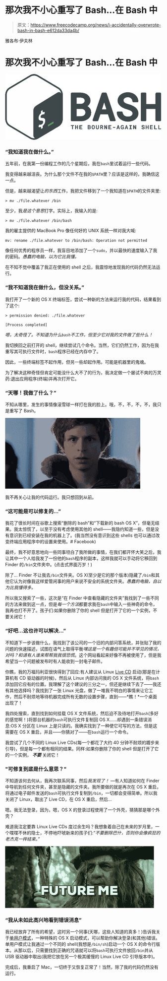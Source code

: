 # 那次我不小心重写了 Bash…在 Bash 中

> 原文：<https://www.freecodecamp.org/news/i-accidentally-overwrote-bash-in-bash-e612da33da4b/>

雅各布·伊夫林

# 那次我不小心重写了 Bash…在 Bash 中

![PG14oPw-7SJBPZQ0MD-kRHd4SW68PwIxRzzk](img/e4c5bf062a4cb93477fa9e075469c2da.png)

### “我知道我在做什么。”

五年前，在我第一份编程工作的几个星期后，我在`bash`里试着运行一些代码。

我变得越来越沮丧。为什么那个文件不在我的`$PATH`里？应该是这样的，我确信这一点。

但是，越来越渴望让*的东西*工作，我把文件移到了一个我知道在`$PATH`的文件夹里:

```
> mv ./file.whatever /bin
```

至少，我*是这个意思*打字。实际上，我输入的是:

```
> mv ./file.whatever /bin/bash
```

我的雇主提供的 MacBook Pro 像任何好的 UNIX 系统一样对我大喊:

```
mv: rename ./file.whatever to /bin/bash: Operation not permitted
```

像任何优秀的程序员一样，我盲目地添加了一个`sudo`，并以最快的速度输入了我的密码。*愚蠢的电脑，以为它比我懂。*

在不知不觉中覆盖了我正在使用的 shell 之后，我震惊地发现我的代码仍然无法运行。

### “我不知道我在做什么，但没关系。”

我打开了一个新的 OS X 终端标签，尝试一种新的方法来运行我的代码，结果看到了这个:

```
> permission denied: ./file.whatever
```

```
[Process completed]
```

*嗯，太奇怪了。不知道为什么`bash`不工作，但至少它对我的文件做了些什么！*

我切换回之前打开的 shell，继续尝试几个命令。当然，它们仍然工作，因为在我重写其可执行文件时，`bash`程序已经在内存中了。

因此，一些终端标签不起作用，但另一些却起作用。可能是机器里的鬼魂。

为了解决这种奇怪但肯定可能没什么大不了的行为，我决定做一个屡试不爽的万灵药:退出应用程序(终端)并再次打开它。

### “天哪！我做了什么？”

不知从哪里，发生的事情像滚雪球一样打在我的脸上。哦，不，不，不，不，我只是重写了 Bash。

![4Mt5wOpqo6cWWlPWw-uY-bUFZw6kxWpRVEQL](img/1f5618f79c5711200003e9bc7ad72c28.png)

我不再关心让我的代码运行。我只想回到从前。

### “这可能是可以修复的…”

我花了很长时间在谷歌上搜索“删除的 bash”和“下载新的 bash OS X”，但毫无结果。我太惊慌了，以至于没有考虑使用其他的 shell——我隐约知道一些，但是没有意识到已经安装在我的机器上了。(我当然没有意识到这些 shells 也可以通过改变终端应用程序中的设置来使用。# Facebook)

最终，我不好意思地向一些同事坦白了我所做的事情，在我们都开怀大笑之后，我让其中一个人给我发了一份他的`bash`程序的副本，这样我就可以手动将它移回到 Finder 的`/bin`文件夹中。(点击式界面万岁！)

除了… Finder 不让我去`/bin`文件夹。OS X(至少是它的那个版本)隐藏了`/bin`和其他它认为对像我这样爱管闲事的用户来说不安全的系统文件夹。*愚蠢的电脑，自以为比我懂得多。*

所以我又搜索了一些，这次是“在 Finder 中查看隐藏的文件夹”我找到了一些不同的方法来做到这一点，但是*每一个方法*都要求我在`bash`中输入一些神奇的命令，我再也打不开了。孩子们:如果你删除了你的 shell 但是打开了它的一个实例，不要关闭它！

### “好吧…这也许可以解决…”

不知道下一步该做什么，我找到了该公司的一个旧的内部问答系统，并张贴了我的问题的快速描述，试图在语气上取得平衡*嘿这是一个有趣但可能并不罕见的情况，对吗？*和*请有人谁来帮帮我我很恐慌*。这个网站看起来好像不再被使用了，但是我希望当一个问题被发布时有人能收到一封电子邮件。

你瞧，我的万福玛利亚很快得到了回应:有人建议从 Linux [Live CD](https://en.wikipedia.org/wiki/Live_CD) 启动(那是在计算机有 CD 驱动器的时候)，然后从 Linux 内部访问我的 OS X 文件系统，将`bash`添加回它应有的位置。我理解了这个建议的三分之一，但还是继续下去了——我还有其他选择吗？我找到了一张 Linux 光盘，做了一堆我不明白的事情来让它工作，然后不耐烦地等待机器完成所有无数的设置步骤，直到——*瞧！*一个桌面出现了！

我四处搜索，直到找到如何挂载 OS X 文件系统，然后迫不及待地打开`bash`(多好的感觉啊！)将那台机器的`bash`可执行文件复制回 OS X……却遇到一条错误消息:OS X 分区在 Linux 上是只读的。我确实找到了一种使它可写的方法，但是这需要在 OS X 重启，并且——你猜对了——在`bash`运行一个命令。

我尝试了几个不同的 Linux Live CDs(每一个都花了大约 40 分钟不耐烦的踱步来引导)，但是每一个都有相同的结果。同样:如果你删除了你的 shell 但是打开了它的一个实例， ***不要*** 关闭它！

### "可修复到底是什么意思？"

不知道该何去何从，我再次联系同事，然后*我发现了！* —有人知道如何在 Finder 中导航到任何文件夹，甚至是隐藏的文件夹。我所要做的就是再次在 OS X 重启，将通过电子邮件发送的`bash`可执行文件复制到`/bin`，一切都会变得简单。所以我关闭了 Linux，取出了 Live CD，在 OS X 重启，然后…

嗯。我无法登录，因为，嗯，OS X 的登录过程使用了一个外壳，猜猜那是哪个外壳？

难道我注定要靠 Linux Live CDs 度过余生吗？我想象着自己在未来的岁月里，一个喋喋不休的隐士，不停地吓唬新来的孩子们:*“不要删除巴什，否则你会像疯狂的老杰克一样结束。”*

![L3idR4cUHdlM2acBE01yx7PyhgsuELGt38j8](img/7de907a4738fc0ca0701bad53d05d1f1.png)

### “我从未如此高兴地看到错误消息”

我已经放弃了所有的希望，这时另一个同事(天哪，这些人知道的真多！)告诉我关于[单用户模式](https://en.wikipedia.org/wiki/Single_user_mode)，一种特殊的 OS X 启动模式，可以帮助你解决登录(和其他)错误。单用户模式让我通过一个不同的 shell(我想是`/bin/sh`)启动一个 OS X 的命令行版本。从那以后，只需要找到正确的咒语就可以将`bash`可执行文件放回`/bin`并从 USB 驱动器中取出(我把它放在另一个极其缓慢的 Linux Live CD 引导版本中)。

完成后，我重启了 Mac，一切终于又恢复正常了！当然，除了我的代码仍然没有运行。